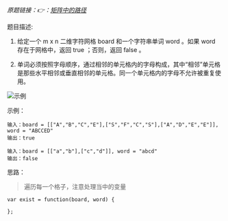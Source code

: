 *原题链接：👉：[矩阵中的路径](https://leetcode-cn.com/problems/ju-zhen-zhong-de-lu-jing-lcof/)*

题目描述:

1. 给定一个 m x n 二维字符网格 board 和一个字符串单词 word 。如果 word 存在于网格中，返回 true ；否则，返回 false 。

2. 单词必须按照字母顺序，通过相邻的单元格内的字母构成，其中“相邻”单元格是那些水平相邻或垂直相邻的单元格。同一个单元格内的字母不允许被重复使用。

![示例](https://assets.leetcode.com/uploads/2020/11/04/word2.jpg)

示例：

```
输入：board = [["A","B","C","E"],["S","F","C","S"],["A","D","E","E"]], word = "ABCCED"
输出：true
```
```
输入：board = [["a","b"],["c","d"]], word = "abcd"
输出：false
```

思路：
> 遍历每一个格子，注意处理当中的变量

```
var exist = function(board, word) {

};
```